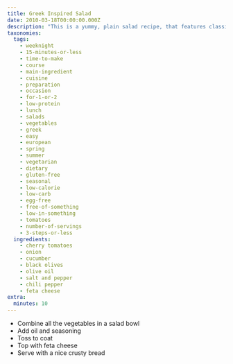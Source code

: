 ```yaml
---
title: Greek Inspired Salad
date: 2010-03-18T00:00:00.000Z
description: "This is a yummy, plain salad recipe, that features classic ingredients for greek salad. it is quick to make and very refreshing. perfect for a hot summers day. :)\r\ni hope youll enjoy it!"
taxonomies:
  tags:
    - weeknight
    - 15-minutes-or-less
    - time-to-make
    - course
    - main-ingredient
    - cuisine
    - preparation
    - occasion
    - for-1-or-2
    - low-protein
    - lunch
    - salads
    - vegetables
    - greek
    - easy
    - european
    - spring
    - summer
    - vegetarian
    - dietary
    - gluten-free
    - seasonal
    - low-calorie
    - low-carb
    - egg-free
    - free-of-something
    - low-in-something
    - tomatoes
    - number-of-servings
    - 3-steps-or-less
  ingredients:
    - cherry tomatoes
    - onion
    - cucumber
    - black olives
    - olive oil
    - salt and pepper
    - chili pepper
    - feta cheese
extra:
  minutes: 10
---
```

 - Combine all the vegetables in a salad bowl
 - Add oil and seasoning
 - Toss to coat
 - Top with feta cheese
 - Serve with a nice crusty bread
